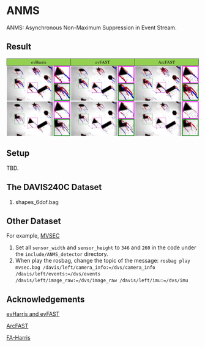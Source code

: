 # ANMS
ANMS: Asynchronous Non-Maximum Suppression in Event Stream.

## Result
![PIC](ANMS_result.JPG)

## Setup
TBD.

## The DAVIS240C Dataset
1. shapes_6dof.bag

## Other Dataset
For example, [MVSEC](https://daniilidis-group.github.io/mvsec/)
1. Set all `sensor_width` and `sensor_height` to `346` and `260` in the code under the `include/ANMS_detector` directory.
2. When play the rosbag, change the topic of the message: 
`rosbag play mvsec.bag /davis/left/camera_info:=/dvs/camera_info /davis/left/events:=/dvs/events /davis/left/image_raw:=/dvs/image_raw /davis/left/imu:=/dvs/imu`

## Acknowledgements


[evHarris and evFAST](https://github.com/uzh-rpg/rpg_corner_events)

[ArcFAST](https://github.com/ialzugaray/arc_star_ros)

[FA-Harris](https://github.com/ruoxianglee/fa_harris)

